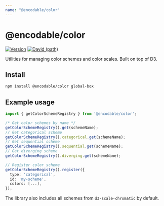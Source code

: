 ```yaml
---
name: "@encodable/color"
---
```


# @encodable/color

[![Version](https://img.shields.io/npm/v/@encodable/color.svg?style=flat)](https://img.shields.io/npm/v/@encodable/color.svg?style=flat)
[![David (path)](https://img.shields.io/david/kristw/encodable.svg?path=packages%2Fencodable-color&style=flat-square)](https://david-dm.org/kristw/encodable?path=packages/encodable-color)

Utilities for managing color schemes and color scales.
Built on top of D3.

## Install

```sh
npm install @encodable/color global-box
```

## Example usage

```ts
import { getColorSchemeRegistry } from '@encodable/color';

/* Get color schemes by name */
getColorSchemeRegistry().get(schemeName);
// Get categorical scheme
getColorSchemeRegistry().categorical.get(schemeName);
// Get sequential scheme
getColorSchemeRegistry().sequential.get(schemeName);
// Get diverging scheme
getColorSchemeRegistry().diverging.get(schemeName);

// Register color scheme
getColorSchemeRegistry().register({
  type: 'categorical',
  id: 'my-scheme',
  colors: [...],
});
```

The library also includes all schemes from `d3-scale-chromatic` by default.
